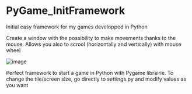 # PyGame_InitFramework
Initial easy framework for my games developped in Python


Create a window with the possibility to make movements thanks to the mouse. Allows you also to scrool (horizontally and vertically) with mouse wheel

![image](https://github.com/Victordmss/PyGame_InitFramework/assets/86049841/274b694a-9236-4d80-985d-ae0bbd67ee93)

Perfect framework to start a game in Python with Pygame librairie. To change the tile/screen size, go directly to settings.py and modify values as you want
